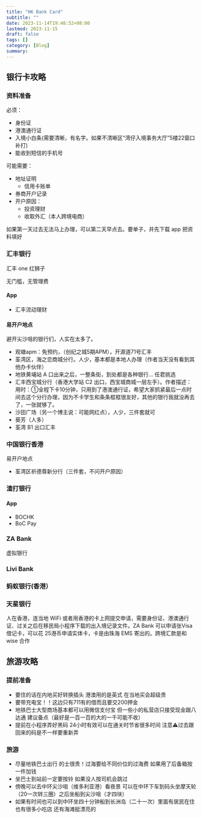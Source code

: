```yaml
---
title: "HK Bank Card"
subtitle: ""
date: 2023-11-14T19:48:52+08:00
lastmod: 2023-11-15
draft: false
tags: []
category: [Blog]
summary: 
---
```


## 银行卡攻略

### 资料准备

必须：

- 身份证
- 港澳通行证
- 入境小白条(需要清晰，有名字。如果不清晰区“湾仔入境事务大厅”5楼22窗口补打)
- 能收到短信的手机号

可能需要：

- 地址证明
  - 信用卡账单
- 券商开户记录
- 开户原因：
  - 投资理财
  - 收取外汇（本人跨境电商）

如果第一天过去无法马上办理，可以第二天早点去。要单子，并先下载 app 把资料填好

### 汇丰银行

汇丰 one 红狮子

无门槛，无管理费

#### App

- 汇丰流动理财

#### 易开户地点

避开尖沙咀的银行们，人实在太多了。

- 观塘apm：免预约，（创纪之城5期APM），开源道71号汇丰
- 荃湾区，海之恋商城分行。人少，基本都是本地人办理（作者当天没有看到其他办卡伙伴）
- 地铁黄埔站 A 口出来之后，一整条街，到处都是各种银行… 任君挑选
- 汇丰西宝城分行（香港大学站 C2 出口，西宝城商城一层左手）。作者描述：用时：①全程下卡10分钟，只用到了港澳通行证，希望大家抓紧最后一点时间去这个分行办理，因为不卡学生和条条框框很友好，其他的银行我就没再去了，一张就够了。
- 沙田广场（另一个博主说：可能网红点），人少，三件套就可
- 葵芳（人多）
- 荃湾 B1 出口汇丰

### 中国银行香港

易开户地点

- 荃湾区祈德尊新分行（三件套，不问开户原因）

### 渣打银行

#### App

- BOCHK
- BoC Pay

### ZA Bank

虚拟银行

### Livi Bank

### 蚂蚁银行(香港）

### 天星银行

人在香港，连当地 WiFi 或者用香港的卡上网提交申请，需要身份证、港澳通行证、过关之后在移民局小程序下载的出入境记录文件。ZA Bank 可以申请张Visa 借记卡，可以花 25港币申请实体卡，卡是由珠海 EMS 寄出的。跨境汇款是和wise 合作

## 旅游攻略

### 提前准备

- 要住的话在内地买好转换插头 港澳用的是英式 在当地买会超级贵
- 要带充电宝！！这边只有711有的借而且要交200押金
- 地铁巴士大型商场基本都可以用微信支付宝 但一些小的私营店只接受现金跟八达通 建议备点（最好是一百一百的大的一千可能不收）
- 提前在小程序弄好黑码 24小时有效可以在通关时节省很多时间 注意⚠️过去跟回来的码是不一样要重新弄

### 旅游

- 尽量地铁巴士出行 的士很贵！过海要给不同价位的过海费 如果用了后备箱按一件加钱
- 坐巴士到站前一定要按铃 如果没人按司机会跳过
- 傍晚可以去中环尖沙咀（维多利亚港）看夜景 可以在中环下车到码头坐摩天轮（20一次转三圈）之后坐船到尖沙咀（才四块）
- 如果有时间也可以到中环坐四十分钟船到长洲岛（二十一次）里面有居民在住 也有很多小吃店 还有海滩挺漂亮的
